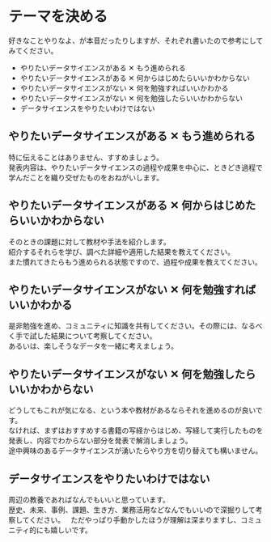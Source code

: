 # テーマを決める  
好きなことやりなよ、が本音だったりしますが、それぞれ書いたので参考にしてみてください。

- やりたいデータサイエンスがある ✕ もう進められる
- やりたいデータサイエンスがある ✕ 何からはじめたらいいかわからない
- やりたいデータサイエンスがない ✕ 何を勉強すればいいかわかる
- やりたいデータサイエンスがない ✕ 何を勉強したらいいかわからない
- データサイエンスをやりたいわけではない

## やりたいデータサイエンスがある ✕ もう進められる
特に伝えることはありません、すすめましょう。  
発表内容は、やりたいデータサイエンスの過程や成果を中心に、ときどき過程で学んだことを織り交ぜたものをおねがいします。

## やりたいデータサイエンスがある ✕ 何からはじめたらいいかわからない
そのときの課題に対して教材や手法を紹介します。  
紹介するそれらを学び、調べた詳細や適用した結果を教えてください。  
また慣れてきたらもう進められる状態ですので、過程や成果を教えてください。

## やりたいデータサイエンスがない ✕ 何を勉強すればいいかわかる
是非勉強を進め、コミュニティに知識を共有してください。その際には、なるべく手で試した結果について考察してください。  
あるいは、楽しそうなデータを一緒に考えましょう。

## やりたいデータサイエンスがない ✕ 何を勉強したらいいかわからない
どうしてもこれが気になる、という本や教材があるならそれを進めるのが良いです。  
なければ、まずはおすすめする書籍の写経からはじめ、写経して実行したものを発表し、内容でわからない部分を発表で解消しましょう。  
途中興味のあるデータサイエンスが湧いたらやり方を切り替えても構いません。

## データサイエンスをやりたいわけではない
周辺の教養であればなんでもいいと思っています。  
歴史、未来、事例、課題、生き方、業務活用などなんでもいいので深掘りして考察してください。  
ただやっぱり手動かしたほうが理解は深まりますし、コミュニティ的にも嬉しいです。
